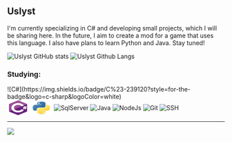 ## Uslyst 

I'm currently specializing in C# and developing small projects, which I will be sharing here. In the future, I aim to create a mod for a game that uses this language. I also have plans to learn Python and Java. Stay tuned!

![Uslyst GitHub stats](https://github-readme-stats.vercel.app/api?username=Uslyst&show_icons=true&hide=contribs,prs&cache_seconds=86400&theme=tokyonight)
![Uslyst Github Langs](https://github-readme-stats.vercel.app/api/top-langs/?username=Uslyst&hide=html&layout=compact&theme=tokyonight)

<h3>Studying:</h3>
![C#](https://img.shields.io/badge/C%23-239120?style=for-the-badge&logo=c-sharp&logoColor=white)

<div>   
  <img align="center" alt="Csharp" height="35" width="50" src="https://raw.githubusercontent.com/devicons/devicon/master/icons/csharp/csharp-original.svg">
  <img align="center" alt="Python" height="35" width="50" src="https://raw.githubusercontent.com/devicons/devicon/master/icons/python/python-original.svg">
  <img align="center" alt="SqlServer" height="35" width="50" src="https://cdn.jsdelivr.net/gh/devicons/devicon@latest/icons/microsoftsqlserver/microsoftsqlserver-plain.svg">
  <img align="center" alt="Java" height="35" width="50" src="https://cdn.jsdelivr.net/gh/devicons/devicon@latest/icons/java/java-original.svg">
  <img align="center" alt="NodeJs" height="35" width="50" src="https://cdn.jsdelivr.net/gh/devicons/devicon@latest/icons/nodejs/nodejs-original.svg">
  <img align="center" alt="Git" height="35" width="50" src="https://cdn.jsdelivr.net/gh/devicons/devicon@latest/icons/git/git-original.svg">
  <img align="center" alt="SSH" height="35" width="50" src="https://cdn.jsdelivr.net/gh/devicons/devicon@latest/icons/ssh/ssh-original-wordmark.svg">
          
</div>

<hr>    
<div/>


<div> 
  <a href = "mailto:uslysttheforger@gmail.com"><img src="https://img.shields.io/badge/-Gmail-%23333?style=for-the-badge&logo=gmail&logoColor=white" target="_blank"></a>   
</div>

